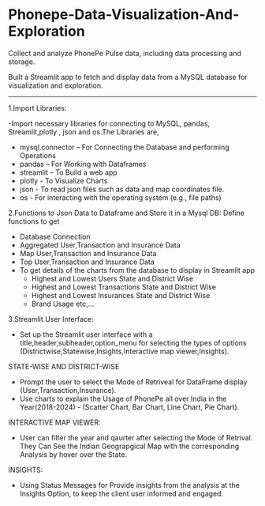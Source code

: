 # Phonepe-Data-Visualization-And-Exploration

Collect and analyze PhonePe Pulse data, including data processing and storage. 

Built a Streamlit app to fetch and display data from a MySQL database for visualization and exploration.

-------------------------------------------------------------------------------------------------------
1.Import Libraries:
 
 -Import necessary libraries for connecting to MySQL, pandas, Streamlit,plotly , json and os.The Libraries are,
   - mysql.connector – For Connecting the Database and performing Operations
   - pandas – For Working with Dataframes
   - streamlit – To Build a web app
   - plotly - To Visualize Charts
   - json - To read json files such as data and map coordinates file.
   - os - For interacting with the operating system (e.g., file paths)

2.Functions to Json Data to Dataframe and Store it in a Mysql DB:
Define functions to get
  - Database Connection
  - Aggregated User,Transaction and Insurance Data
  - Map User,Transaction and Insurance Data
  - Top User,Transaction and Insurance Data
  - To get details of the charts from the database to display in Streamlit app
       - Highest and Lowest Users State and District Wise
       - Highest and Lowest Transactions State and District Wise
       - Highest and Lowest Insurances State and District Wise
       - Brand Usage etc,...

3.Streamlit User Interface:
  - Set up the Streamlit user interface with a title,header,subheader,option_menu for selecting the types of options (Districtwise,Statewise,Insights,Interactive map viewer,Insights).

 STATE-WISE AND DISTRICT-WISE
 - Prompt the user to select the Mode of Retriveal for DataFrame display (User,Transaction,Insurance).
 - Use charts to explain the Usage of PhonePe all over India in the Year(2018-2024) - (Scatter Chart, Bar Chart, Line Chart, Pie Chart).

INTERACTIVE MAP VIEWER:
 - User can filter the year and qaurter after selecting the Mode of Retrival. They Can See the Indian Geograpgical Map with the corresponding Analysis by hover over the State.

INSIGHTS:
 - Using Status Messages for Provide insights from the analysis at the Insights Option, to keep the client user informed and engaged.
